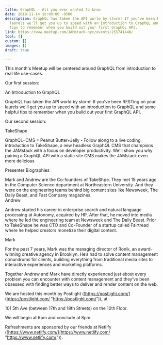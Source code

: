 ```yaml
---
title: GraphQL - All you ever wanted to know
date: 2018-11-14 18:00:00 -0500
description: GraphQL has taken the API world by storm! If you've been RESTing on your
  laurels we'll get you up to speed with an introduction to GraphQL and some helpful
  tips to remember when you build out your first GraphQL API.
link: https://www.meetup.com/JAMstack-nyc/events/255741440/
tool: []
custom: []
images: []
draft: true

---
```

This month's Meetup will be centered around GraphQL from introduction to real life use-cases.  
  
Our first session:  
  
An Introduction to GraphQL  
  
GraphQL has taken the API world by storm! If you've been RESTing on your laurels we'll get you up to speed with an introduction to GraphQL and some helpful tips to remember when you build out your first GraphQL API.  
  
Our second session:  
  
TakeShape  
  
GraphQL+CMS = Peanut Butter+Jelly - Follow along to a live coding introduction to TakeShape, a new headless GraphQL CMS that champions the JAMstack with a focus on developer productivity. We'll show you why pairing a GraphQL API with a static site CMS makes the JAMstack even more delicious  
  
Presenter Biographies  
  
Mark and Andrew are the Co-founders of TakeShpe. They met 15 years ago in the Computer Science department at Northeastern University. And they were on the engineering teams behind big content sites like Newsweek, The Daily Beast, and Fast Company magazines.  
Andrew  
  
Andrew started his career in enterprise search and natural language processing at Autonomy, acquired by HP. After that, he moved into media where he led the engineering team at Newsweek and The Daily Beast. Prior to TakeShape he was CTO and Co-Founder of a startup called Fairtread where he helped creators monetize their digital content.  
  
Mark  
  
For the past 7 years, Mark was the managing director of Ronik, an award-winning creative agency in Brooklyn. He’s had to solve content management conundrums for clients, building everything from traditional media sites to interactive experiences and marketing platforms.  
  
Together Andrew and Mark have directly experienced just about every problem you can encounter with content management and they’ve been obsessed with finding better ways to deliver and render content on the web.  
  
We are hosted this month by Postlight ([https://postlight.com/](https://postlight.com/ "https://postlight.com/")), at  
  
101 5th Ave (between 17th and 18th Streets) on the 10th Floor.  
  
We will begin at 6pm and conclude at 8pm.  
  
Refreshments are sponsored by our friends at Netlify ([https://www.netlify.com/](https://www.netlify.com/ "https://www.netlify.com/")).